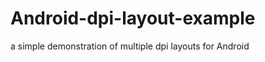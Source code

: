 Android-dpi-layout-example
==========================

a simple demonstration of multiple dpi layouts for Android
